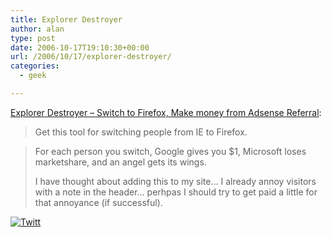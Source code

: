 ```yaml
---
title: Explorer Destroyer
author: alan
type: post
date: 2006-10-17T19:10:30+00:00
url: /2006/10/17/explorer-destroyer/
categories:
  - geek

---
```

[Explorer Destroyer &#8211; Switch to Firefox, Make money from Adsense Referral][1]:
  


> Get this tool for switching people from IE to Firefox.
    
> For each person you switch, Google gives you $1, Microsoft loses marketshare, and an angel gets its wings. </p>
I have thought about adding this to my site&#8230; I already annoy visitors with a note in the header&#8230; perhpas I should try to get paid a little for that annoyance (if successful).

> <div class="twttr_button">
  <a href="http://twitter.com/share?url=https://zeroasterisk.com/2006/10/17/explorer-destroyer/&text=Explorer+Destroyer" target="_blank" title="Click here if you like this article."> <img src="http://zeroasterisk.com/wp-content/plugins/twitter-plugin/images/twitt.gif" alt="Twitt" /> </a>
</div>

 [1]: http://www.explorerdestroyer.com/